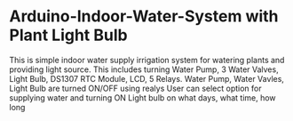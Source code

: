 # Arduino-Indoor-Water-System with Plant Light Bulb
This is simple indoor water supply irrigation system for watering plants and providing light source.
This includes turning Water Pump, 3 Water Valves, Light Bulb, DS1307 RTC Module, LCD, 5 Relays.
Water Pump, Water Vavles, Light Bulb are turned ON/OFF using realys
User can select option for supplying water and turning ON Light bulb on what days, what time, how long
